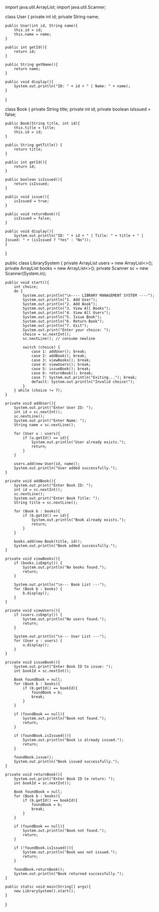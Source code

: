 import java.util.ArrayList;
import java.util.Scanner;

class User {
    private int id;
    private String name;

    public User(int id, String name){
        this.id = id;
        this.name = name;
    }

    public int getId(){
        return id;
    }

    public String getName(){
        return name;
    }

    public void display(){
        System.out.println("ID: " + id + " | Name: " + name);
    }
}

class Book {
    private String title;
    private int id;
    private boolean isIssued = false;

    public Book(String title, int id){
        this.title = title;
        this.id = id;
    }

    public String getTitle() {
        return title;
    }

    public int getId(){
        return id;
    }

    public boolean isIssued(){
        return isIssued;
    }

    public void issue(){
        isIssued = true;
    }

    public void returnBook(){
        isIssued = false;
    }

    public void display(){
        System.out.println("ID: " + id + " | Title: " + title + " | Issued: " + (isIssued ? "Yes" : "No"));
    }
}

public class LibrarySystem {
    private ArrayList<User> users = new ArrayList<>();
    private ArrayList<Book> books = new ArrayList<>();
    private Scanner sc = new Scanner(System.in);

    public void start(){
        int choice;
        do {
            System.out.println("\n---- LIBRARY MANAGEMENT SYSTEM ----");
            System.out.println("1. Add User");
            System.out.println("2. Add Book");
            System.out.println("3. View All Books");
            System.out.println("4. View All Users");
            System.out.println("5. Issue Book");
            System.out.println("6. Return Book");
            System.out.println("7. Exit");
            System.out.print("Enter your choice: ");
            choice = sc.nextInt();
            sc.nextLine(); // consume newline

            switch (choice) {
                case 1: addUser(); break;
                case 2: addBook(); break;
                case 3: viewBooks(); break;
                case 4: viewUsers(); break;
                case 5: issueBook(); break;
                case 6: returnBook(); break;
                case 7: System.out.println("Exiting..."); break;
                default: System.out.println("Invalid choice!");
            }
        } while (choice != 7);
    }

    private void addUser(){
        System.out.print("Enter User ID: ");
        int id = sc.nextInt();
        sc.nextLine();
        System.out.print("Enter Name: ");
        String name = sc.nextLine();

        for (User u : users){
            if (u.getId() == id){
                System.out.println("User already exists.");
                return;
            }
        }

        users.add(new User(id, name));
        System.out.println("User added successfully.");
    }

    private void addBook(){
        System.out.print("Enter Book ID: ");
        int id = sc.nextInt();
        sc.nextLine();
        System.out.print("Enter Book Title: ");
        String title = sc.nextLine();

        for (Book b : books){
            if (b.getId() == id){
                System.out.println("Book already exists.");
                return;
            }
        }

        books.add(new Book(title, id));
        System.out.println("Book added successfully.");
    }

    private void viewBooks(){
        if (books.isEmpty()) {
            System.out.println("No books found.");
            return;
        }

        System.out.println("\n--- Book List ---");
        for (Book b : books) {
            b.display();
        }
    }

    private void viewUsers(){
        if (users.isEmpty()) {
            System.out.println("No users found.");
            return;
        }

        System.out.println("\n--- User List ---");
        for (User u : users) {
            u.display();
        }
    }

    private void issueBook(){
        System.out.print("Enter Book ID to issue: ");
        int bookId = sc.nextInt();

        Book foundBook = null;
        for (Book b : books){
            if (b.getId() == bookId){
                foundBook = b;
                break;
            }
        }

        if (foundBook == null){
            System.out.println("Book not found.");
            return;
        }

        if (foundBook.isIssued()){
            System.out.println("Book is already issued.");
            return;
        }

        foundBook.issue();
        System.out.println("Book issued successfully.");
    }

    private void returnBook(){
        System.out.print("Enter Book ID to return: ");
        int bookId = sc.nextInt();

        Book foundBook = null;
        for (Book b : books){
            if (b.getId() == bookId){
                foundBook = b;
                break;
            }
        }

        if (foundBook == null){
            System.out.println("Book not found.");
            return;
        }

        if (!foundBook.isIssued()){
            System.out.println("Book was not issued.");
            return;
        }

        foundBook.returnBook();
        System.out.println("Book returned successfully.");
    }

    public static void main(String[] args){
        new LibrarySystem().start();
    }
}
